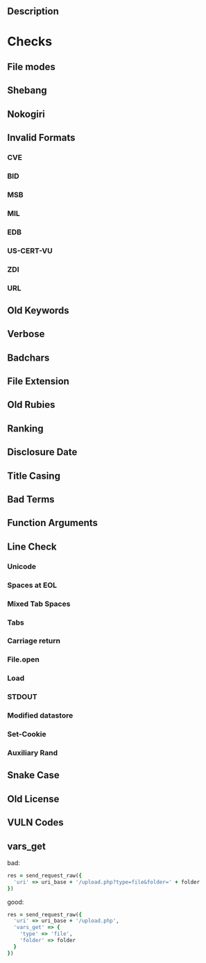 ## Description
# Checks
## File modes
## Shebang
## Nokogiri
## Invalid Formats
### CVE
### BID
### MSB
### MIL
### EDB
### US-CERT-VU
### ZDI
### URL
## Old Keywords
## Verbose
## Badchars
## File Extension
## Old Rubies
## Ranking
## Disclosure Date
## Title Casing
## Bad Terms
## Function Arguments
## Line Check
### Unicode
### Spaces at EOL
### Mixed Tab Spaces
### Tabs
### Carriage return
### File.open
### Load
### STDOUT
### Modified datastore
### Set-Cookie
### Auxiliary Rand
## Snake Case
## Old License
## VULN Codes
## vars_get
bad:
```ruby
res = send_request_raw({
  'uri' => uri_base + '/upload.php?type=file&folder=' + folder
})
```

good:
```ruby
res = send_request_raw({
  'uri' => uri_base + '/upload.php',
  'vars_get' => {
    'type' => 'file',
    'folder' => folder
  }
})
```

